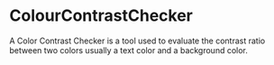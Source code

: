 # ColourContrastChecker
A Color Contrast Checker is a tool used to evaluate the contrast ratio between two colors  usually a text color and a background color.
